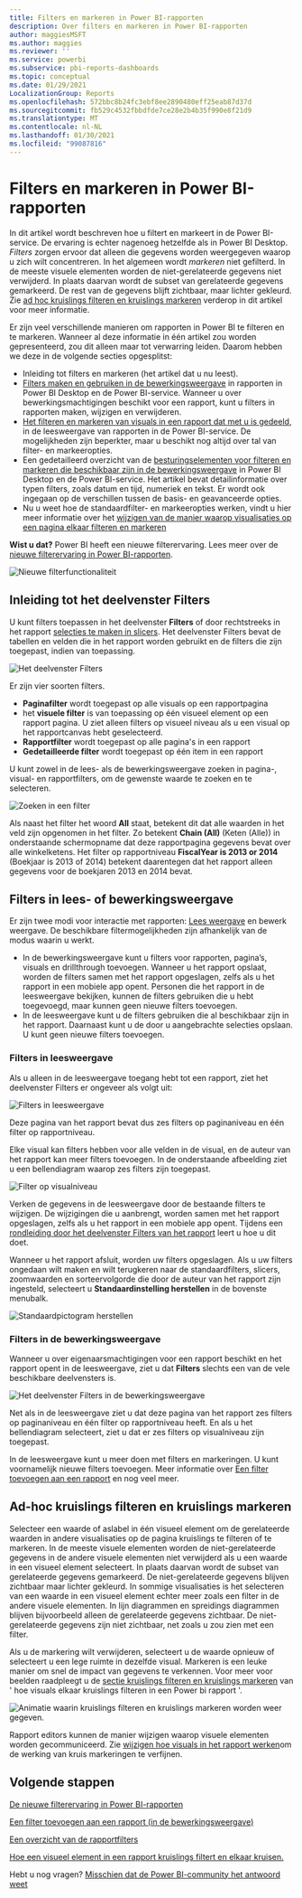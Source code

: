 ```yaml
---
title: Filters en markeren in Power BI-rapporten
description: Over filters en markeren in Power BI-rapporten
author: maggiesMSFT
ms.author: maggies
ms.reviewer: ''
ms.service: powerbi
ms.subservice: pbi-reports-dashboards
ms.topic: conceptual
ms.date: 01/29/2021
LocalizationGroup: Reports
ms.openlocfilehash: 572bbc8b24fc3ebf8ee2890480eff25eab87d37d
ms.sourcegitcommit: fb529c4532fbbdfde7ce28e2b4b35f990e8f21d9
ms.translationtype: MT
ms.contentlocale: nl-NL
ms.lasthandoff: 01/30/2021
ms.locfileid: "99087816"
---
```

# <a name="filters-and-highlighting-in-power-bi-reports"></a>Filters en markeren in Power BI-rapporten
 In dit artikel wordt beschreven hoe u filtert en markeert in de Power BI-service. De ervaring is echter nagenoeg hetzelfde als in Power BI Desktop. *Filters* zorgen ervoor dat alleen die gegevens worden weergegeven waarop u zich wilt concentreren. In het algemeen wordt *markeren* niet gefilterd. In de meeste visuele elementen worden de niet-gerelateerde gegevens niet verwijderd. In plaats daarvan wordt de subset van gerelateerde gegevens gemarkeerd. De rest van de gegevens blijft zichtbaar, maar lichter gekleurd. Zie [ad hoc kruislings filteren en kruislings markeren](#ad-hoc-cross-filtering-and-cross-highlighting) verderop in dit artikel voor meer informatie.

Er zijn veel verschillende manieren om rapporten in Power BI te filteren en te markeren. Wanneer al deze informatie in één artikel zou worden gepresenteerd, zou dit alleen maar tot verwarring leiden. Daarom hebben we deze in de volgende secties opgesplitst:

* Inleiding tot filters en markeren (het artikel dat u nu leest).
* [Filters maken en gebruiken in de bewerkingsweergave](power-bi-report-add-filter.md) in rapporten in Power BI Desktop en de Power BI-service. Wanneer u over bewerkingsmachtigingen beschikt voor een rapport, kunt u filters in rapporten maken, wijzigen en verwijderen.
* [Het filteren en markeren van visuals in een rapport dat met u is gedeeld](../consumer/end-user-interactions.md), in de leesweergave van rapporten in de Power BI-service. De mogelijkheden zijn beperkter, maar u beschikt nog altijd over tal van filter- en markeeropties.  
* Een gedetailleerd overzicht van de [besturingselementen voor filteren en markeren die beschikbaar zijn in de bewerkingsweergave](power-bi-report-add-filter.md) in Power BI Desktop en de Power BI-service. Het artikel bevat detailinformatie over typen filters, zoals datum en tijd, numeriek en tekst. Er wordt ook ingegaan op de verschillen tussen de basis- en geavanceerde opties.
* Nu u weet hoe de standaardfilter- en markeeropties werken, vindt u hier meer informatie over het [wijzigen van de manier waarop visualisaties op een pagina elkaar filteren en markeren](service-reports-visual-interactions.md)

**Wist u dat?** Power BI heeft een nieuwe filterervaring. Lees meer over de [nieuwe filterervaring in Power BI-rapporten](power-bi-report-filter.md).

![Nieuwe filterfunctionaliteit](media/power-bi-reports-filters-and-highlighting/power-bi-filter-reading.png)


## <a name="intro-to-the-filters-pane"></a>Inleiding tot het deelvenster Filters

U kunt filters toepassen in het deelvenster **Filters** of door rechtstreeks in het rapport [selecties te maken in slicers](../visuals/power-bi-visualization-slicers.md). Het deelvenster Filters bevat de tabellen en velden die in het rapport worden gebruikt en de filters die zijn toegepast, indien van toepassing. 

![Het deelvenster Filters](media/power-bi-reports-filters-and-highlighting/power-bi-add-filter-reading-view.png)

Er zijn vier soorten filters.

- **Paginafilter** wordt toegepast op alle visuals op een rapportpagina     
- het **visuele filter** is van toepassing op één visueel element op een rapport pagina. U ziet alleen filters op visueel niveau als u een visual op het rapportcanvas hebt geselecteerd.    
- **Rapportfilter** wordt toegepast op alle pagina's in een rapport    
- **Gedetailleerde filter** wordt toegepast op één item in een rapport    

U kunt zowel in de lees- als de bewerkingsweergave zoeken in pagina-, visual- en rapportfilters, om de gewenste waarde te zoeken en te selecteren. 

![Zoeken in een filter](media/power-bi-reports-filters-and-highlighting/power-bi-search-filter.png)

Als naast het filter het woord **All** staat, betekent dit dat alle waarden in het veld zijn opgenomen in het filter.  Zo betekent **Chain (All)** (Keten (Alle)) in onderstaande schermopname dat deze rapportpagina gegevens bevat over alle winkelketens.  Het filter op rapportniveau **FiscalYear is 2013 or 2014** (Boekjaar is 2013 of 2014) betekent daarentegen dat het rapport alleen gegevens voor de boekjaren 2013 en 2014 bevat.

## <a name="filters-in-reading-or-editing-view"></a>Filters in lees- of bewerkingsweergave
Er zijn twee modi voor interactie met rapporten: [Lees weergave](../consumer/end-user-reading-view.md) en bewerk weergave. De beschikbare filtermogelijkheden zijn afhankelijk van de modus waarin u werkt.

* In de bewerkingsweergave kunt u filters voor rapporten, pagina’s, visuals en drillthrough toevoegen. Wanneer u het rapport opslaat, worden de filters samen met het rapport opgeslagen, zelfs als u het rapport in een mobiele app opent. Personen die het rapport in de leesweergave bekijken, kunnen de filters gebruiken die u hebt toegevoegd, maar kunnen geen nieuwe filters toevoegen.
* In de leesweergave kunt u de filters gebruiken die al beschikbaar zijn in het rapport. Daarnaast kunt u de door u aangebrachte selecties opslaan. U kunt geen nieuwe filters toevoegen.

### <a name="filters-in-reading-view"></a>Filters in leesweergave
Als u alleen in de leesweergave toegang hebt tot een rapport, ziet het deelvenster Filters er ongeveer als volgt uit:

![Filters in leesweergave](media/power-bi-reports-filters-and-highlighting/power-bi-filter-reading-view.png)

Deze pagina van het rapport bevat dus zes filters op paginaniveau en één filter op rapportniveau.

Elke visual kan filters hebben voor alle velden in de visual, en de auteur van het rapport kan meer filters toevoegen. In de onderstaande afbeelding ziet u een bellendiagram waarop zes filters zijn toegepast.

![Filter op visualniveau](media/power-bi-reports-filters-and-highlighting/power-bi-filter-visual-level.png)

Verken de gegevens in de leesweergave door de bestaande filters te wijzigen. De wijzigingen die u aanbrengt, worden samen met het rapport opgeslagen, zelfs als u het rapport in een mobiele app opent. Tijdens een [rondleiding door het deelvenster Filters van het rapport](../consumer/end-user-report-filter.md) leert u hoe u dit doet.

Wanneer u het rapport afsluit, worden uw filters opgeslagen. Als u uw filters ongedaan wilt maken en wilt terugkeren naar de standaardfilters, slicers, zoomwaarden en sorteervolgorde die door de auteur van het rapport zijn ingesteld, selecteert u **Standaardinstelling herstellen** in de bovenste menubalk.

![Standaardpictogram herstellen](media/power-bi-reports-filters-and-highlighting/power-bi-reset-to-default.png)

### <a name="filters-in-editing-view"></a>Filters in de bewerkingsweergave
Wanneer u over eigenaarsmachtigingen voor een rapport beschikt en het rapport opent in de leesweergave, ziet u dat **Filters** slechts een van de vele beschikbare deelvensters is.

![Het deelvenster Filters in de bewerkingsweergave](media/power-bi-reports-filters-and-highlighting/power-bi-add-filter-editing-view.png)

Net als in de leesweergave ziet u dat deze pagina van het rapport zes filters op paginaniveau en één filter op rapportniveau heeft. En als u het bellendiagram selecteert, ziet u dat er zes filters op visualniveau zijn toegepast.

In de leesweergave kunt u meer doen met filters en markeringen. U kunt voornamelijk nieuwe filters toevoegen. Meer informatie over [Een filter toevoegen aan een rapport](power-bi-report-add-filter.md) en nog veel meer.

## <a name="ad-hoc-cross-filtering-and-cross-highlighting"></a>Ad-hoc kruislings filteren en kruislings markeren
Selecteer een waarde of aslabel in één visueel element om de gerelateerde waarden in andere visualisaties op de pagina kruislings te filteren of te markeren. In de meeste visuele elementen worden de niet-gerelateerde gegevens in de andere visuele elementen niet verwijderd als u een waarde in een visueel element selecteert. In plaats daarvan wordt de subset van gerelateerde gegevens gemarkeerd. De niet-gerelateerde gegevens blijven zichtbaar maar lichter gekleurd. In sommige visualisaties is het selecteren van een waarde in een visueel element echter meer zoals een filter in de andere visuele elementen. In lijn diagrammen en spreidings diagrammen blijven bijvoorbeeld alleen de gerelateerde gegevens zichtbaar. De niet-gerelateerde gegevens zijn niet zichtbaar, net zoals u zou zien met een filter. 

Als u de markering wilt verwijderen, selecteert u de waarde opnieuw of selecteert u een lege ruimte in dezelfde visual. Markeren is een leuke manier om snel de impact van gegevens te verkennen. Voor meer voor beelden raadpleegt u de [sectie kruislings filteren en kruislings markeren](../consumer/end-user-interactions.md#cross-filtering-and-cross-highlighting) van ' hoe visuals elkaar kruislings filteren in een Power bi rapport '.

![Animatie waarin kruislings filteren en kruislings markeren worden weer gegeven.](media/power-bi-reports-filters-and-highlighting/power-bi-adhoc-filter.gif)

Rapport editors kunnen de manier wijzigen waarop visuele elementen worden gecommuniceerd. Zie [wijzigen hoe visuals in het rapport werken](service-reports-visual-interactions.md)om de werking van kruis markeringen te verfijnen.

## <a name="next-steps"></a>Volgende stappen

[De nieuwe filterervaring in Power BI-rapporten](power-bi-report-filter.md)

[Een filter toevoegen aan een rapport (in de bewerkingsweergave)](power-bi-report-add-filter.md)

[Een overzicht van de rapportfilters](../consumer/end-user-report-filter.md)

[Hoe een visueel element in een rapport kruislings filtert en elkaar kruisen.](../consumer/end-user-interactions.md)

Hebt u nog vragen? [Misschien dat de Power BI-community het antwoord weet](https://community.powerbi.com/)
